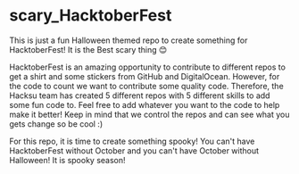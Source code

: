# scary_HacktoberFest
This is just a fun Halloween themed repo to create something for HacktoberFest!
It is the Best scary thing 😊

HacktoberFest is an amazing opportunity to contribute to different repos to get a shirt and some stickers from GitHub and DigitalOcean. However, for the code to count we want to contribute some quality code. Therefore, the Hacksu team has created 5 different repos with 5 different skills to add some fun code to. Feel free to add whatever you want to the code to help make it better! Keep in mind that we control the repos and can see what you gets change so be cool :)

For this repo, it is time to create something spooky! You can't have HacktoberFest without October and you can't have October without Halloween! It is spooky season! 
